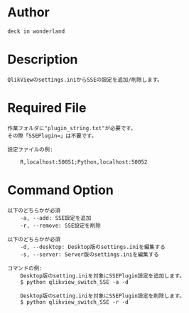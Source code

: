 # Author
    deck in wonderland

# Description
    QlikViewのsettings.iniからSSEの設定を追加/削除します。

# Required File
    作業フォルダに"plugin_string.txt"が必要です。
    その際「SSEPlugin=」は不要です。

    設定ファイルの例:

        R,localhost:50051;Python,localhost:50052

# Command Option
    以下のどちらかが必須
        -a, --add: SSE設定を追加
        -r, --remove: SSE設定を削除
    
    以下のどちらかが必須
        -d, --desktop: Desktop版のsettings.iniを編集する
        -s, --server: Server版のsettings.iniを編集する

    コマンドの例:
        Desktop版のsetting.iniを対象にSSEPlugin設定を追加します。
        $ python qlikview_switch_SSE -a -d
    
        Desktop版のsetting.iniを対象にSSEPlugin設定を削除します。
        $ python qlikview_switch_SSE -r -d
